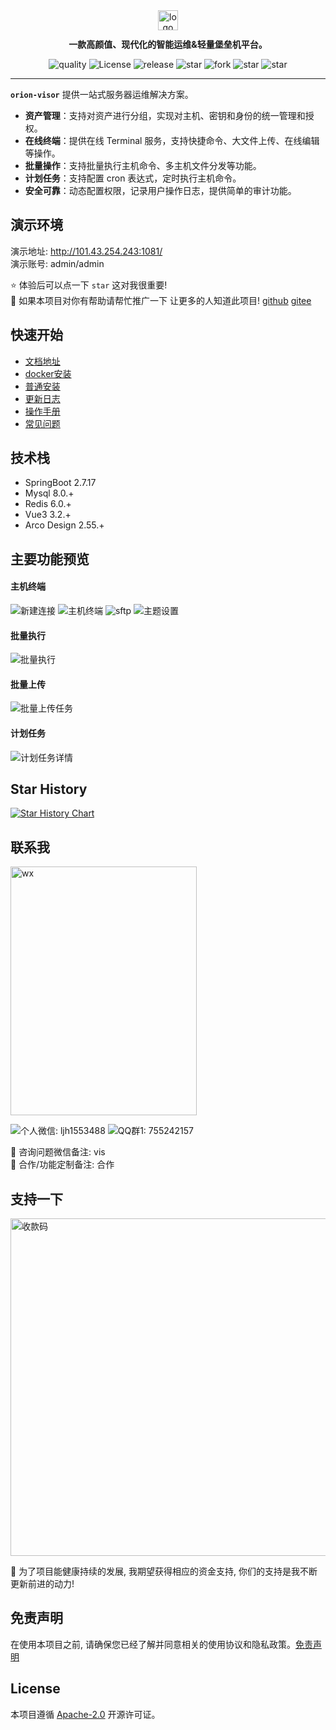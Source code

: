 <div align="center"><img src="./assert/logo.svg" alt="logo" width="32" /></div>
<p style="margin-top: 12px" align="center"><b>一款高颜值、现代化的智能运维&轻量堡垒机平台。</b></p>
<p align="center">
    <a target="_blank"
       style="text-decoration: none !important;"
       href="https://app.codacy.com/gh/lijiahangmax/orion-visor/dashboard?utm_source=gh&utm_medium=referral&utm_content=&utm_campaign=Badge_grade">
      <img src="https://app.codacy.com/project/badge/Grade/49eaab3a9a474af3b87e1d21ffec71c4" alt="quality" />
    </a>
    <a target="_blank"
       style="text-decoration: none !important;"
       href="https://www.apache.org/licenses/LICENSE-2.0">
      <img src="https://img.shields.io/github/license/lijiahangmax/orion-visor" alt="License" />
    </a>
    <a target="_blank"
       style="text-decoration: none !important;"
       href="https://github.com/lijiahangmax/orion-visor/releases">
      <img src="https://img.shields.io/github/v/release/lijiahangmax/orion-visor" alt="release" />
    </a>
    <a target="_blank"
       style="text-decoration: none !important;"
       href="https://gitee.com/lijiahangmax/orion-visor/stargazers">
      <img src="https://gitee.com/lijiahangmax/orion-visor/badge/star.svg?theme=dark" alt="star" />
    </a>
    <a target="_blank"
       style="text-decoration: none !important;"
       href="https://gitee.com/lijiahangmax/orion-visor/members">
      <img src="https://gitee.com/lijiahangmax/orion-visor/badge/fork.svg?theme=dark" alt="fork" />
    </a>
    <a target="_blank"
       style="text-decoration: none !important;"
       href="https://github.com/lijiahangmax/orion-visor">
      <img src="https://img.shields.io/github/stars/lijiahangmax/orion-visor" alt="star" />
    </a>
    <a target="_blank"
       style="text-decoration: none !important;"
       href="https://github.com/lijiahangmax/orion-visor">
      <img src="https://img.shields.io/github/forks/lijiahangmax/orion-visor" alt="star" />
    </a>
</p>

------------------------------

**`orion-visor`** 提供一站式服务器运维解决方案。

* **资产管理**：支持对资产进行分组，实现对主机、密钥和身份的统一管理和授权。
* **在线终端**：提供在线 Terminal 服务，支持快捷命令、大文件上传、在线编辑等操作。
* **批量操作**：支持批量执行主机命令、多主机文件分发等功能。
* **计划任务**：支持配置 cron 表达式，定时执行主机命令。
* **安全可靠**：动态配置权限，记录用户操作日志，提供简单的审计功能。

## 演示环境

演示地址: http://101.43.254.243:1081/   
演示账号: admin/admin

⭐ 体验后可以点一下 `star` 这对我很重要!  
🌈 如果本项目对你有帮助请帮忙推广一下 让更多的人知道此项目!
[github](https://github.com/lijiahangmax/orion-visor) [gitee](https://gitee.com/lijiahangmax/orion-visor)

## 快速开始

* [文档地址](https://lijiahangmax.github.io/orion-visor/#/)
* [docker安装](/quickstart/docker-install)
* [普通安装](/quickstart/install)
* [更新日志](/about/change-log)
* [操作手册](/operator/asset)
* [常见问题](/quickstart/faq)

## 技术栈

* SpringBoot 2.7.17
* Mysql 8.0.+
* Redis 6.0.+
* Vue3 3.2.+
* Arco Design 2.55.+

## 主要功能预览

#### 主机终端

![新建连接](./assert/img/terminal_collections.png "新建连接")
![主机终端](./assert/img/terminal_ssh.png "主机终端")
![sftp](./assert/img/terminal_sftp.png "sftp")
![主题设置](./assert/img/terminal_theme.png "主题设置")

#### 批量执行

![批量执行](./assert/img/batch_exec.png "批量执行")

#### 批量上传

![批量上传任务](./assert/img/batch_upload_form.png "批量上传任务")

#### 计划任务

![计划任务详情](./assert/img/exec_job_detail.png "计划任务详情")

## Star History

[![Star History Chart](https://api.star-history.com/svg?repos=lijiahangmax/orion-visor&type=Date)](https://star-history.com/#lijiahangmax/orion-visor&Date)

## 联系我

<div style="display: flex;">
  <img src="./assert/img/wx.jpg" alt="wx" width="298px" height="398px"/>  
</div>

![个人微信: ljh1553488](https://img.shields.io/badge/ljh1553488-blue?style=social&label=WX%3A)
![QQ群1: 755242157](https://img.shields.io/badge/755242157-blue?style=social&label=QQ%E7%BE%A41%3A%20)

📧 咨询问题微信备注: vis  
📧 合作/功能定制备注: 合作

## 支持一下

<img src="./assert/img/support_pay.jpg" alt="收款码" width="540px"/>  

🎁 为了项目能健康持续的发展, 我期望获得相应的资金支持, 你们的支持是我不断更新前进的动力!

## 免责声明

在使用本项目之前, 请确保您已经了解并同意相关的使用协议和隐私政策。[免责声明](DISCLAIMER.md)

## License

本项目遵循 [Apache-2.0](https://github.com/lijiahangmax/orion-visor/blob/main/LICENSE) 开源许可证。  
